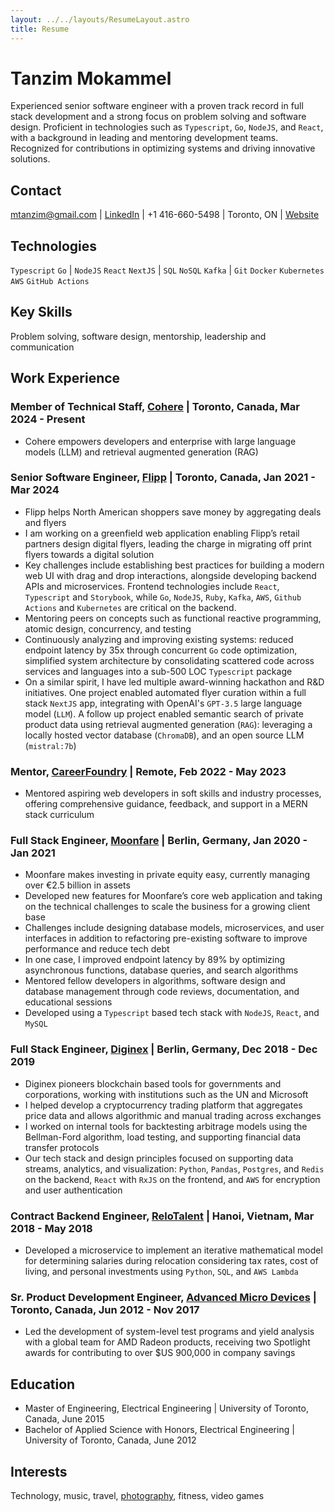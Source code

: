 ```yaml
---
layout: ../../layouts/ResumeLayout.astro
title: Resume
---
```


# Tanzim Mokammel

Experienced senior software engineer with a proven track record in full stack development and a strong focus on problem solving and software design. Proficient in technologies such as `Typescript`, `Go`, `NodeJS`, and `React`, with a background in leading and mentoring development teams. Recognized for contributions in optimizing systems and driving innovative solutions.

## Contact

mtanzim@gmail.com | [LinkedIn](https://www.linkedin.com/in/tanzim-mokammel/) | +1 416-660-5498 | Toronto, ON | [Website](https://www.mtanzim.com)

## Technologies

`Typescript` `Go` | `NodeJS` `React` `NextJS` | `SQL` `NoSQL` `Kafka` | `Git` `Docker` `Kubernetes` `AWS` `GitHub Actions`

## Key Skills

Problem solving, software design, mentorship, leadership and communication

<!-- - **Problem Solving:** Implemented solutions to reduce endpoint latency by 35x through worker pools in Go code.
- **Leadership:** Led a team of engineers in developing system-level test programs, contributing to over $900,000 in company savings.
- **Communication:** Presented innovative solutions in hackathons, and rallied them to production; including automating flyer curation with GPT-3.5 integration.
- **Software Architecture:** Simplified system architecture by reverse engineering 10K+ LOC to a sub-500 LOC TypeScript package.
- **Mentorship:** Successfully mentored peers on full stack development, functional reactive programming, atomic design, concurrency, and testing, and SQL -->

## Work Experience

### Member of Technical Staff, [Cohere](https://cohere.com/) | Toronto, Canada, Mar 2024 - Present

- Cohere empowers developers and enterprise with large language models (LLM) and retrieval augmented generation (RAG)

### Senior Software Engineer, [Flipp](https://flipp.com/home) | Toronto, Canada, Jan 2021 - Mar 2024

- Flipp helps North American shoppers save money by aggregating deals and flyers
- I am working on a greenfield web application enabling Flipp’s retail partners design digital flyers, leading the charge in migrating off print flyers towards a digital solution
- Key challenges include establishing best practices for building a modern web UI with drag and drop interactions, alongside developing backend APIs and microservices. Frontend technologies include `React`, `Typescript` and `Storybook`, while `Go`, `NodeJS`, `Ruby`, `Kafka`, `AWS`, `Github Actions` and `Kubernetes` are critical on the backend.
- Mentoring peers on concepts such as functional reactive programming, atomic design, concurrency, and testing
- Continuously analyzing and improving existing systems: reduced endpoint latency by 35x through concurrent `Go` code optimization, simplified system architecture by consolidating scattered code across services and languages into a sub-500 LOC `Typescript` package
- On a similar spirit, I have led multiple award-winning hackathon and R&D initiatives. One project enabled automated flyer curation within a full stack `NextJS` app, integrating with OpenAI's `GPT-3.5` large language model (`LLM`). A follow up project enabled semantic search of private product data using retrieval augmented generation (`RAG`): leveraging a locally hosted vector database (`ChromaDB`), and an open source LLM (`mistral:7b`)

### Mentor, [CareerFoundry](https://careerfoundry.com/) | Remote, Feb 2022 - May 2023

- Mentored aspiring web developers in soft skills and industry processes, offering comprehensive guidance, feedback, and support in a MERN stack curriculum

### Full Stack Engineer, [Moonfare](https://www.moonfare.com/) | Berlin, Germany, Jan 2020 - Jan 2021

- Moonfare makes investing in private equity easy, currently managing over €2.5 billion in assets
- Developed new features for Moonfare’s core web application and taking on the technical challenges to scale the business for a growing client base
- Challenges include designing database models, microservices, and user interfaces in addition to refactoring pre-existing software to improve performance and reduce tech debt
- In one case, I improved endpoint latency by 89% by optimizing asynchronous functions, database queries, and search algorithms
- Mentored fellow developers in algorithms, software design and database management through code reviews, documentation, and educational sessions
- Developed using a `Typescript` based tech stack with `NodeJS`, `React`, and `MySQL`

### Full Stack Engineer, [Diginex](https://www.diginex.com/) | Berlin, Germany, Dec 2018 - Dec 2019

- Diginex pioneers blockchain based tools for governments and corporations, working with institutions such as the UN and Microsoft
- I helped develop a cryptocurrency trading platform that aggregates price data and allows algorithmic and manual trading across exchanges
- I worked on internal tools for backtesting arbitrage models using the Bellman-Ford algorithm, load testing, and supporting financial data transfer protocols
- Our tech stack and design principles focused on supporting data streams, analytics, and visualization: `Python`, `Pandas`, `Postgres`, and `Redis` on the backend, `React` with `RxJS` on the frontend, and `AWS` for encryption and user authentication

### Contract Backend Engineer, [ReloTalent](https://relotalent.com) | Hanoi, Vietnam, Mar 2018 - May 2018

- Developed a microservice to implement an iterative mathematical model for determining salaries during relocation considering tax rates, cost of living, and personal investments using `Python`, `SQL`, and `AWS Lambda`

### Sr. Product Development Engineer, [Advanced Micro Devices](https://amd.com/en) | Toronto, Canada, Jun 2012 - Nov 2017

- Led the development of system-level test programs and yield analysis with a global team for AMD Radeon products, receiving two Spotlight awards for contributing to over $US 900,000 in company savings

## Education

- Master of Engineering, Electrical Engineering | University of Toronto, Canada, June 2015
- Bachelor of Applied Science with Honors, Electrical Engineering | University of Toronto, Canada, June 2012

## Interests

Technology, music, travel, [photography](https://mtanzim.com/play/photography/2024/), fitness, video games
